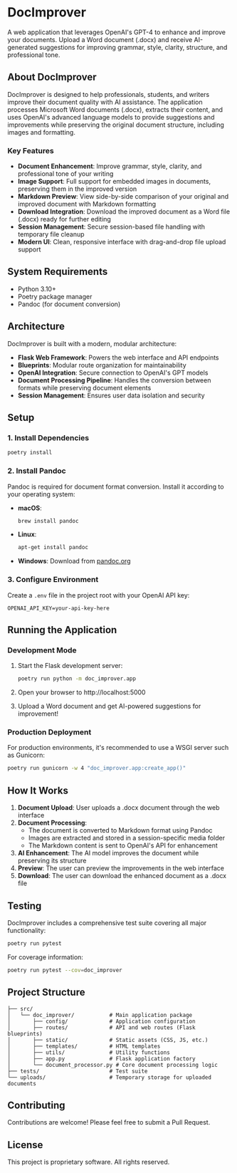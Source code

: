 # DocImprover

A web application that leverages OpenAI's GPT-4 to enhance and improve your documents. Upload a Word document (.docx) and receive AI-generated suggestions for improving grammar, style, clarity, structure, and professional tone.

## About DocImprover

DocImprover is designed to help professionals, students, and writers improve their document quality with AI assistance. The application processes Microsoft Word documents (.docx), extracts their content, and uses OpenAI's advanced language models to provide suggestions and improvements while preserving the original document structure, including images and formatting.

### Key Features

- **Document Enhancement**: Improve grammar, style, clarity, and professional tone of your writing
- **Image Support**: Full support for embedded images in documents, preserving them in the improved version
- **Markdown Preview**: View side-by-side comparison of your original and improved document with Markdown formatting
- **Download Integration**: Download the improved document as a Word file (.docx) ready for further editing
- **Session Management**: Secure session-based file handling with temporary file cleanup
- **Modern UI**: Clean, responsive interface with drag-and-drop file upload support

## System Requirements

- Python 3.10+
- Poetry package manager
- Pandoc (for document conversion)

## Architecture

DocImprover is built with a modern, modular architecture:

- **Flask Web Framework**: Powers the web interface and API endpoints
- **Blueprints**: Modular route organization for maintainability
- **OpenAI Integration**: Secure connection to OpenAI's GPT models
- **Document Processing Pipeline**: Handles the conversion between formats while preserving document elements
- **Session Management**: Ensures user data isolation and security

## Setup

### 1. Install Dependencies

```bash
poetry install
```

### 2. Install Pandoc

Pandoc is required for document format conversion. Install it according to your operating system:

- **macOS**:
  ```bash
  brew install pandoc
  ```

- **Linux**:
  ```bash
  apt-get install pandoc
  ```

- **Windows**:
  Download from [pandoc.org](https://pandoc.org/installing.html)

### 3. Configure Environment

Create a `.env` file in the project root with your OpenAI API key:
```
OPENAI_API_KEY=your-api-key-here
```

## Running the Application

### Development Mode

1. Start the Flask development server:
   ```bash
   poetry run python -m doc_improver.app
   ```

2. Open your browser to http://localhost:5000

3. Upload a Word document and get AI-powered suggestions for improvement!

### Production Deployment

For production environments, it's recommended to use a WSGI server such as Gunicorn:

```bash
poetry run gunicorn -w 4 "doc_improver.app:create_app()"
```

## How It Works

1. **Document Upload**: User uploads a .docx document through the web interface
2. **Document Processing**:
   - The document is converted to Markdown format using Pandoc
   - Images are extracted and stored in a session-specific media folder
   - The Markdown content is sent to OpenAI's API for enhancement
3. **AI Enhancement**: The AI model improves the document while preserving its structure
4. **Preview**: The user can preview the improvements in the web interface
5. **Download**: The user can download the enhanced document as a .docx file

## Testing

DocImprover includes a comprehensive test suite covering all major functionality:

```bash
poetry run pytest
```

For coverage information:

```bash
poetry run pytest --cov=doc_improver
```

## Project Structure

```
├── src/
│   └── doc_improver/           # Main application package
│       ├── config/             # Application configuration
│       ├── routes/             # API and web routes (Flask blueprints)
│       ├── static/             # Static assets (CSS, JS, etc.)
│       ├── templates/          # HTML templates
│       ├── utils/              # Utility functions
│       ├── app.py              # Flask application factory
│       └── document_processor.py # Core document processing logic
├── tests/                      # Test suite
└── uploads/                    # Temporary storage for uploaded documents
```

## Contributing

Contributions are welcome! Please feel free to submit a Pull Request.

## License

This project is proprietary software. All rights reserved.